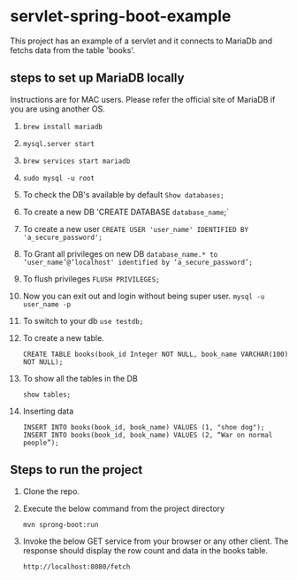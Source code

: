 # servlet-spring-boot-example

This project has an example of a servlet and it connects to MariaDb and fetchs data from the table 'books'.

## steps to set up MariaDB locally

Instructions are for MAC users. Please refer the official site of MariaDB if you are using another OS.

1. `brew install mariadb`
2. `mysql.server start`
3. `brew services start mariadb`
4. `sudo mysql -u root`
5. To check the DB's available by default `Show databases;`
6. To create a new DB 'CREATE DATABASE `database_name`;`
7. To create a new user `CREATE USER 'user_name' IDENTIFIED BY 'a_secure_password';`
8. To Grant all privileges on new DB   `database_name.* to ‘user_name’@‘localhost' identified by ‘a_secure_password’;`
9. To flush privileges `FLUSH PRIVILEGES;`
10. Now you can exit out and login without being super user. `mysql -u user_name -p`

11. To switch to your db `use testdb;`
12. To create a new table. 

    `CREATE TABLE books(book_id Integer NOT NULL, book_name VARCHAR(100) NOT NULL);`
13. To show all the tables in the DB 
   
    `show tables;`
14. Inserting data 

    `INSERT INTO books(book_id, book_name) VALUES (1, "shoe dog");
     INSERT INTO books(book_id, book_name) VALUES (2, “War on normal people”);`

## Steps to run the project 

1. Clone the repo.
2. Execute the below command from the project directory 
   
   `mvn sprong-boot:run`
3. Invoke the below GET service from your browser or any other client. The response should display the row count and data in the books table. 

   `http://localhost:8080/fetch`
